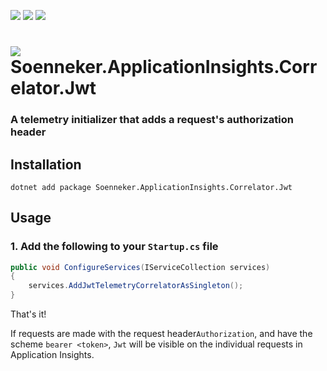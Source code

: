 [![](https://img.shields.io/nuget/v/soenneker.applicationinsights.correlator.jwt.svg?style=for-the-badge)](https://www.nuget.org/packages/soenneker.applicationinsights.correlator.jwt/)
[![](https://img.shields.io/github/actions/workflow/status/soenneker/soenneker.applicationinsights.correlator.jwt/publish-package.yml?style=for-the-badge)](https://github.com/soenneker/soenneker.applicationinsights.correlator.jwt/actions/workflows/publish-package.yml)
[![](https://img.shields.io/nuget/dt/soenneker.applicationinsights.correlator.jwt.svg?style=for-the-badge)](https://www.nuget.org/packages/soenneker.applicationinsights.correlator.jwt/)

# ![](https://user-images.githubusercontent.com/4441470/224455560-91ed3ee7-f510-4041-a8d2-3fc093025112.png) Soenneker.ApplicationInsights.Correlator.Jwt
### A telemetry initializer that adds a request's authorization header

## Installation

```
dotnet add package Soenneker.ApplicationInsights.Correlator.Jwt
```

## Usage

### 1. Add the following to your `Startup.cs` file

```csharp
public void ConfigureServices(IServiceCollection services)
{
    services.AddJwtTelemetryCorrelatorAsSingleton();
}
```

That's it!

If requests are made with the request header`Authorization`, and have the scheme `bearer <token>`, `Jwt` will be visible on the individual requests in Application Insights.